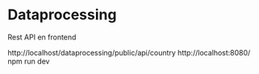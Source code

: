 # Dataprocessing
 Rest API en frontend

http://localhost/dataprocessing/public/api/country
http://localhost:8080/
npm run dev